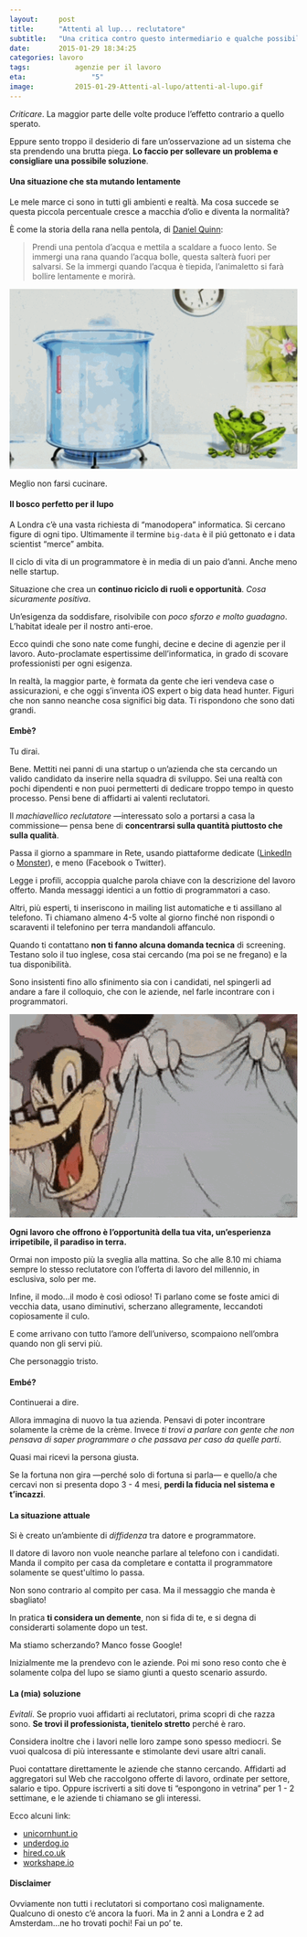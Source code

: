 ```yaml
---
layout:     post
title:      "Attenti al lup... reclutatore"
subtitle:   "Una critica contro questo intermediario e qualche possibile soluzione."
date:       2015-01-29 18:34:25
categories: lavoro
tags: 			agenzie per il lavoro
eta: 				"5"
image: 			2015-01-29-Attenti-al-lupo/attenti-al-lupo.gif
---
```


_Criticare_. La maggior parte delle volte produce l’effetto contrario a quello sperato. 

Eppure sento troppo il desiderio di fare un’osservazione ad un sistema che sta prendendo una brutta piega. __Lo faccio per sollevare un problema e consigliare una possibile soluzione__.

#### Una situazione che sta mutando lentamente
Le mele marce ci sono in tutti gli ambienti e realtà. Ma cosa succede se questa piccola percentuale cresce a macchia d’olio e diventa la normalità?

È come la storia della rana nella pentola, di [Daniel Quinn](http://it.wikipedia.org/wiki/Daniel_Quinn):

> Prendi una pentola d’acqua e mettila a scaldare a fuoco lento.
> Se immergi una rana quando l’acqua bolle, questa salterà fuori per salvarsi. Se la immergi quando l’acqua è tiepida, l’animaletto si farà bollire lentamente e morirà.

!["La rana bollita"](/assets/article_images/2015-01-29-Attenti-al-lupo/rana.gif)

Meglio non farsi cucinare.

#### Il bosco perfetto per il lupo
A Londra c’è una vasta richiesta di “manodopera” informatica. Si cercano figure di ogni tipo. Ultimamente il termine `big-data` è il piú gettonato e i data scientist “merce” ambita.

Il ciclo di vita di un programmatore è in media di un paio d’anni. Anche meno nelle startup.

Situazione che crea un __continuo riciclo di ruoli e opportunità__. _Cosa sicuramente positiva_.

Un’esigenza da soddisfare, risolvibile con _poco sforzo e molto guadagno_. L’habitat ideale per il nostro anti-eroe.

Ecco quindi che sono nate come funghi, decine e decine di agenzie per il lavoro. Auto-proclamate espertissime dell’informatica, in grado di scovare professionisti per ogni esigenza.

In realtà, la maggior parte, è formata da gente che ieri vendeva case o assicurazioni, e che oggi s’inventa iOS expert o big data head hunter.
Figuri che non sanno neanche cosa significi big data. Ti rispondono che sono dati grandi.

#### Embè?
Tu dirai. 

Bene. Mettiti nei panni di una startup o un’azienda che sta cercando un valido 
candidato da inserire nella squadra di sviluppo.
Sei una realtà con pochi dipendenti e non puoi permetterti di dedicare troppo tempo in questo processo. Pensi bene di affidarti ai valenti reclutatori.

Il _machiavellico reclutatore_ &mdash;interessato solo a portarsi a casa la commissione&mdash; pensa bene di __concentrarsi sulla quantità piuttosto che sulla qualità__. 

Passa il giorno a spammare in Rete, usando piattaforme dedicate ([LinkedIn](https://www.linkedin.com/) o [Monster](http://www.monster.com/)), e meno (Facebook o Twitter).

Legge i profili, accoppia qualche parola chiave con la descrizione del lavoro offerto. Manda messaggi identici a un fottio di programmatori a caso.

Altri, più esperti, ti inseriscono in mailing list automatiche e ti assillano al telefono. Ti chiamano almeno 4-5 volte al giorno finché non rispondi o scaraventi il telefonino per terra mandandoli affanculo. 

Quando ti contattano __non ti fanno alcuna domanda tecnica__ di screening. Testano solo il tuo inglese, cosa stai cercando (ma poi se ne fregano) e la tua disponibilità.

Sono insistenti fino allo sfinimento sia con i candidati, nel spingerli ad andare a fare il colloquio, che con le aziende, nel farle incontrare con i programmatori.

!["L'amicone lupo"](/assets/article_images/2015-01-29-Attenti-al-lupo/lupo.gif)

**Ogni lavoro che offrono è l’opportunità della tua vita, un’esperienza irripetibile, il paradiso in terra.**

Ormai non imposto più la sveglia alla mattina. So che alle 8.10 mi chiama sempre lo stesso reclutatore con l’offerta di lavoro del millennio, in esclusiva, solo per me.

Infine, il modo...il modo è così odioso! Ti parlano come se foste amici di vecchia data, usano diminutivi, scherzano allegramente, leccandoti copiosamente il culo.

E come arrivano con tutto l’amore dell’universo, scompaiono nell’ombra quando non gli servi più.

Che personaggio tristo.

#### Embé?
Continuerai a dire.

Allora immagina di nuovo la tua azienda. Pensavi di poter incontrare solamente la crème de la crème. Invece _ti trovi a parlare con gente che non pensava di saper programmare o che passava per caso da quelle parti_.

Quasi mai ricevi la persona giusta.

Se la fortuna non gira &mdash;perché solo di fortuna si parla&mdash; e quello/a che cercavi non si presenta dopo 3 - 4 mesi, __perdi la fiducia nel sistema e t’incazzi__. 

#### La situazione attuale 
Si è creato un’ambiente di _diffidenza_ tra datore e programmatore. 

Il datore di lavoro non vuole neanche parlare al telefono con i candidati. Manda il compito per casa da completare e contatta il programmatore solamente se quest'ultimo lo passa.

Non sono contrario al compito per casa. Ma il messaggio che manda è sbagliato!

In pratica __ti considera un demente__, non si fida di te, e si degna di considerarti solamente dopo un test.

Ma stiamo scherzando? Manco fosse Google!

Inizialmente me la prendevo con le aziende. Poi mi sono reso conto che è solamente colpa del lupo se siamo giunti a questo scenario assurdo.

#### La (mia) soluzione
_Evitali_. Se proprio vuoi affidarti ai reclutatori, prima scopri di che razza sono. __Se trovi il professionista, tienitelo stretto__ perché è raro.

Considera inoltre che i lavori nelle loro zampe sono spesso mediocri. Se vuoi qualcosa di più interessante e stimolante devi usare altri canali.

Puoi contattare direttamente le aziende che stanno cercando. 
Affidarti ad aggregatori sul Web che raccolgono offerte di lavoro, ordinate per settore, salario e tipo. 
Oppure iscriverti a siti dove ti “espongono in vetrina” per 1 - 2 settimane, e le aziende ti chiamano se gli interessi.

Ecco alcuni link:

- [unicornhunt.io](https://unicornhunt.io)
- [underdog.io](https://www.underdog.io/)
- [hired.co.uk](https://hired.co.uk)
- [workshape.io](https://www.workshape.io)


#### Disclaimer
Ovviamente non tutti i reclutatori si comportano così malignamente.
Qualcuno di onesto c’é ancora la fuori. Ma in 2 anni a Londra e 2 ad Amsterdam…ne ho trovati pochi! Fai un po’ te.

